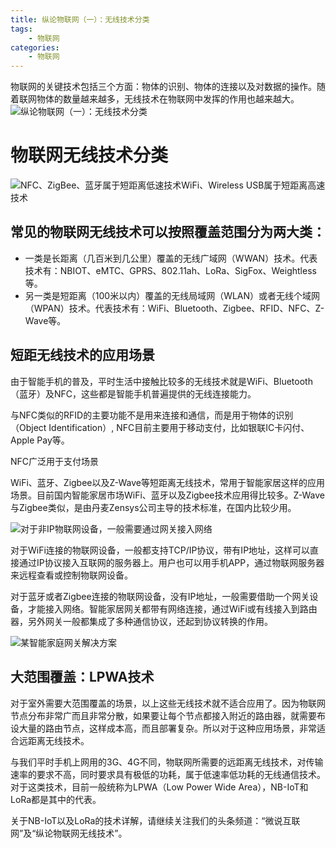 ```yaml
---
title: 纵论物联网（一）：无线技术分类
tags:
    - 物联网
categories:
    - 物联网
---
```


物联网的关键技术包括三个方面：物体的识别、物体的连接以及对数据的操作。随着联网物体的数量越来越多，无线技术在物联网中发挥的作用也越来越大。
![纵论物联网（一）：无线技术分类](http://p1.pstatp.com/large/22d2000589af2a27d43f)
# 物联网无线技术分类
<!--more-->
![NFC、ZigBee、蓝牙属于短距离低速技术WiFi、Wireless USB属于短距离高速技术](http://ovfro7ddi.bkt.clouddn.com/2017-10-26-%E7%BA%B5%E8%AE%BA%E7%89%A9%E8%81%94%E7%BD%91%EF%BC%88%E4%B8%80%EF%BC%89%EF%BC%9A%E6%97%A0%E7%BA%BF%E6%8A%80%E6%9C%AF%E5%88%86%E7%B1%BB-91e71.png)

## 常见的物联网无线技术可以按照覆盖范围分为两大类：

- 一类是长距离（几百米到几公里）覆盖的无线广域网（WWAN）技术。代表技术有：NBIOT、eMTC、GPRS、802.11ah、LoRa、SigFox、Weightless等。
- 另一类是短距离（100米以内）覆盖的无线局域网（WLAN）或者无线个域网（WPAN）技术。代表技术有：WiFi、Bluetooth、Zigbee、RFID、NFC、Z-Wave等。

## 短距无线技术的应用场景

由于智能手机的普及，平时生活中接触比较多的无线技术就是WiFi、Bluetooth（蓝牙）及NFC，这些都是智能手机普遍提供的无线连接能力。

与NFC类似的RFID的主要功能不是用来连接和通信，而是用于物体的识别（Object Identification）, NFC目前主要用于移动支付，比如银联IC卡闪付、Apple Pay等。

NFC广泛用于支付场景

WiFi、蓝牙、Zigbee以及Z-Wave等短距离无线技术，常用于智能家居这样的应用场景。目前国内智能家居市场WiFi、蓝牙以及Zigbee技术应用得比较多。Z-Wave与Zigbee类似，是由丹麦Zensys公司主导的技术标准，在国内比较少用。

![对于非IP物联网设备，一般需要通过网关接入网络](http://p3.pstatp.com/large/2428000352d61d33b512)

对于WiFi连接的物联网设备，一般都支持TCP/IP协议，带有IP地址，这样可以直接通过IP协议接入互联网的服务器上。用户也可以用手机APP，通过物联网服务器来远程查看或控制物联网设备。

对于蓝牙或者Zigbee连接的物联网设备，没有IP地址，一般需要借助一个网关设备，才能接入网络。智能家居网关都带有网络连接，通过WiFi或有线接入到路由器，另外网关一般都集成了多种通信协议，还起到协议转换的作用。

![某智能家庭网关解决方案](http://p1.pstatp.com/large/242a00006c2c445b729b)
## 大范围覆盖：LPWA技术

对于室外需要大范围覆盖的场景，以上这些无线技术就不适合应用了。因为物联网节点分布非常广而且非常分散，如果要让每个节点都接入附近的路由器，就需要布设大量的路由节点，这样成本高，而且部署复杂。所以对于这种应用场景，非常适合远距离无线技术。

与我们平时手机上网用的3G、4G不同，物联网所需要的远距离无线技术，对传输速率的要求不高，同时要求具有极低的功耗，属于低速率低功耗的无线通信技术。对于这类技术，目前一般统称为LPWA（Low Power Wide Area），NB-IoT和LoRa都是其中的代表。

关于NB-IoT以及LoRa的技术详解，请继续关注我们的头条频道：“微说互联网”及“纵论物联网无线技术”。
